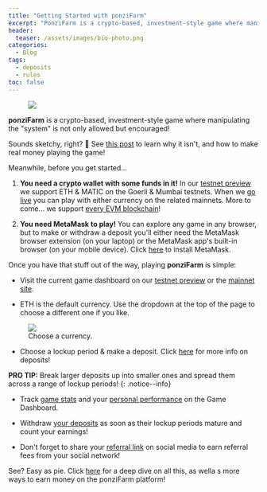 ```yaml
---
title: "Getting Started with ponziFarm"
excerpt: "PonziFarm is a crypto-based, investment-style game where manipulating the 'system' is not only allowed but encouraged! Here's how to get started!"
header:
  teaser: /assets/images/bio-photo.png
categories:
  - Blog
tags:
  - deposits
  - rules
toc: false
---
```


<figure class="align-left" style="margin-top: 10px; margin-bottom: 10px; width: 150px;">
    <img src="{{ site.url }}{{ site.baseurl }}/assets/images/bio-photo.png">
</figure>

**ponziFarm** is a crypto-based, investment-style game where manipulating the "system" is not only allowed but encouraged! 

Sounds sketchy, right? 🤣 See [this post](/blog/making-money-with-ponzifarm) to learn why it isn't, and how to make real money playing the game!

Meanwhile, before you get started...

1. **You need a crypto wallet with some funds in it!** In our [testnet preview](https://preview.ponzifarm.com) we support ETH & MATIC on the Goerli & Mumbai testnets. When we [go live](https://ponzifarm.com) you can play with either currency on the related mainnets. More to come... we support [every EVM blockchain](https://coinguides.org/evm-blockchains-add-evm-network/)!

1. **You need MetaMask to play!** You can explore any game in any browser, but to make or withdraw a deposit you'll either need the MetaMask browser extension (on your laptop) or the MetaMask app's built-in browser (on your mobile device). Click [here](https://metamask.io/download/) to install MetaMask. 

Once you have that stuff out of the way, playing **ponziFarm** is simple:

* Visit the current game dashboard on our [testnet preview](https://preview.ponzifarm.com) or the [mainnet site](https://ponzifarm.com).

* ETH is the default currency. Use the dropdown at the top of the page to choose a different one if you like.

<figure>
    <img src="{{ site.url }}{{ site.baseurl }}/assets/images/choose-a-currency.png" class="shadow">
    <figcaption>Choose a currency.</figcaption>
</figure>

* Choose a lockup period & make a deposit. Click [here](/blog/deposits) for more info on deposits!

**PRO TIP:** Break larger deposits up into smaller ones and spread them across a range of lockup periods!
{: .notice--info}

* Track [game stats](/blog/game-summary) and your [personal performance](/blog/player-summary) on the Game Dashboard.

* Withdraw [your deposits](/blog/deposit-summary) as soon as their lockup periods mature and count your earnings!

* Don't forget to share your [referral link](/blog/referrals) on social media to earn referral fees from your social network!

See? Easy as pie. Click [here](/blog/making-money-with-ponzifarm) for a deep dive on all this, as wella s more ways to earn money on the ponziFarm platform!